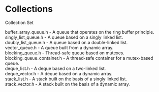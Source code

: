 # Collections
 Collection Set

 buffer_array_queue.h - A queue that operates on the ring buffer principle.  
 singly_list_queue.h - A queue based on a singly linked list.   
 doubly_list_queue.h - A queue based on a double-linked list.   
 vector_queue.h - A queue built from a dynamic array.   
 blocking_queue.h - Thread-safe queue based on mutexes.    
 blocking_queue_container.h - A thread-safe container for a mutex-based queue.    
 deque_list.h - A deque based on a two-linked list.    
 deque_vector.h - A deque based on a dynamic array.    
 stack_list.h - A stack built on the basis of a singly linked list.   
 stack_vector.h - A stack built on the basis of a dynamic array.   
